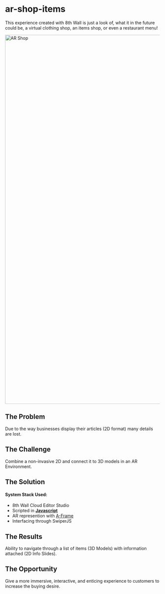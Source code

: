 # ar-shop-items
This experience created with 8th Wall is just a look of, what it in the future could be, a virtual clothing shop, an items shop, or even a restaurant menu!

<img width="1200" alt="AR Shop" src="https://user-images.githubusercontent.com/32990384/186056478-da68c353-037c-4a0f-bb1b-e9f13e10f64c.png">

<h2>The Problem</h2>
Due to the way businesses display their articles (2D format) many details are lost.

<h2>The Challenge</h2>
Combine a non-invasive 2D and connect it to 3D models in an AR Environment.

<h2>The Solution</h2>

<h4>System Stack Used:</h4>
<ul>
  <li>8th Wall Cloud Editor Studio</li>
  <li>Scripted in <a href="https://developer.mozilla.org/es/docs/Web/JavaScript"><b>Javascript</b></a></li>
  <li>AR represention with <a href="https://aframe.io/">A-Frame</a></li>
  <li>Interfacing through SwiperJS</li>
</ul>

<h2>The Results</h2>
Ability to navigate through a list of items (3D Models) with information attached (2D Info Slides).

<h2>The Opportunity</h2>
Give a more immersive, interactive, and enticing experience to customers to increase the buying desire.
